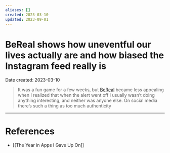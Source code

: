 ```yaml
---
aliases: []
created: 2023-03-10
updated: 2023-09-01
---
```


# BeReal shows how uneventful our lives actually are and how biased the Instagram feed really is
Date created: 2023-03-10

> It was a fun game for a few weeks, but [BeReal](https://www.newyorker.com/culture/rabbit-holes/bereal-and-the-fantasy-of-an-authentic-online-life) became less appealing when I realized that when the alert went off I usually wasn’t doing anything interesting, and neither was anyone else. On social media there’s such a thing as too much authenticity

---
# References
* [[The Year in Apps I Gave Up On]]